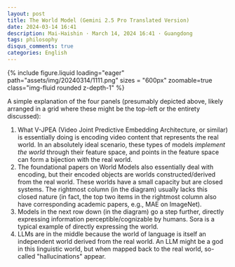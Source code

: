```yaml
---
layout: post
title: The World Model (Gemini 2.5 Pro Translated Version)
date: 2024-03-14 16:41
description: Mai-Haishin · March 14, 2024 16:41 · Guangdong
tags: philosophy
disqus_comments: true
categories: English
---
```


{% include figure.liquid loading="eager" path="assets/img/20240314/1111.png" sizes = "600px" zoomable=true class="img-fluid rounded z-depth-1" %}

A simple explanation of the four panels (presumably depicted above, likely arranged in a grid where these might be the top-left or the entirety discussed):

1. What V-JPEA (Video Joint Predictive Embedding Architecture, or similar) is essentially doing is encoding video content that represents the real world. In an absolutely ideal scenario, these types of models *implement the world* through their feature space, and points in the feature space can form a bijection with the real world.
2. The foundational papers on World Models also essentially deal with encoding, but their encoded objects are worlds constructed/derived from the real world. These worlds have a small capacity but are closed systems. The rightmost column (in the diagram) usually lacks this closed nature (in fact, the top two items in the rightmost column also have corresponding academic papers, e.g., MAE on ImageNet).
3. Models in the next row down (in the diagram) go a step further, directly expressing information perceptible/cognizable by humans. Sora is a typical example of directly expressing the world.
4. LLMs are in the middle because the world of language is itself an independent world derived from the real world. An LLM might be a god in this linguistic world, but when mapped back to the real world, so-called "hallucinations" appear.
